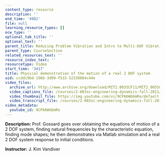 ```yaml
---
content_type: resource
description: ''
end_time: '4982'
file: null
learning_resource_types: []
ocw_type: ''
optional_tab_title: ''
optional_text: ''
parent_title: Reducing Problem Vibration and Intro to Multi-DOF Vibration
parent_type: CourseSection
related_resources_text: ''
resource_index_text: ''
resourcetype: Video
start_time: '3417'
title: Physical demonstration of the motion of a real 2 DOF system
uid: ccddc9bd-196b-3d99-f533-52330864c44e
video_files:
  archive_url: http://www.archive.org/download/MIT2.003SCF11/MIT2_003SCF11_lec22_300k.mp4
  video_captions_file: /courses/2-003sc-engineering-dynamics-fall-2011/18f89edb2a7251b7ad88838ceb2da2f4_9CPA6WG6mRo.vtt
  video_thumbnail_file: https://img.youtube.com/vi/9CPA6WG6mRo/default.jpg
  video_transcript_file: /courses/2-003sc-engineering-dynamics-fall-2011/a4f4909d2a113ca53f6edb5c70e129ee_9CPA6WG6mRo.pdf
video_metadata:
  youtube_id: 9CPA6WG6mRo
---
```


**Description:** Prof. Gossard goes over obtaining the equations of motion of a 2 DOF system, finding natural frequencies by the characteristic equation, finding mode shapes; he then demonstrates via Matlab simulation and a real 2 DOF system response to initial conditions.

**Instructor:** J. Kim Vandiver



